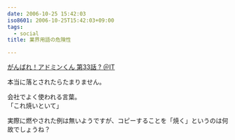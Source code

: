 ```yaml
---
date: 2006-10-25 15:42:03
iso8601: 2006-10-25T15:42:03+09:00
tags:
  - social
title: 業界用語の危険性

---
```


<div class="entry-body">
  <p><a title="がんばれ！アドミンくん 第33話 ? ＠IT" href="http://www.atmarkit.co.jp/fwin2k/itpropower/admin-kun/033/adminkun033.html">がんばれ！アドミンくん 第33話 ? ＠IT</a></p>

  <p>本当に落とされたらたまりません。</p>

  <p>会社でよく使われる言葉。<br />
    「これ焼いといて」</p>

  <p>実際に燃やされた例は無いようですが、コピーすることを「焼く」というのは何故でしょうね？<br /></p>
</div>
